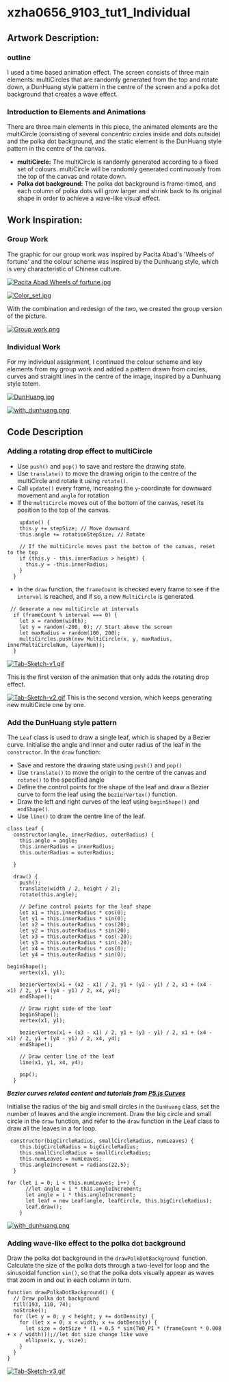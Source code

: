 # xzha0656_9103_tut1_Individual


## Artwork Description:
### outline
I used a time based animation effect.
The screen consists of three main elements: multiCircles that are randomly generated from the top and rotate down, a DunHuang style pattern in the centre of the screen and a polka dot background that creates a wave effect.

### Introduction to Elements and Animations
There are three main elements in this piece, the animated elements are the multiCircle (consisting of several concentric circles inside and dots outside) and the polka dot background, and the static element is the DunHuang style pattern in the centre of the canvas.

* **multiCircle:**
  The multiCircle is randomly generated according to a fixed set of colours. multiCircle will be randomly generated continuously from the top of the canvas and rotate down.
* **Polka dot background:**
  The polka dot background is frame-timed, and each column of polka dots will grow larger and shrink back to its original shape in order to achieve a wave-like visual effect.

## Work Inspiration:
### Group Work
The graphic for our group work was inspired by Pacita Abad's 'Wheels of fortune' and the colour scheme was inspired by the Dunhuang style, which is very characteristic of Chinese culture.

[![Pacita Abad Wheels of fortune.jpg](https://img2.imgtp.com/2024/05/30/23dRn1bE.jpg)](https://img2.imgtp.com/2024/05/30/23dRn1bE.jpg)

[![Color_set.jpg](https://img2.imgtp.com/2024/05/30/ZH6s2Soh.jpg)](https://img2.imgtp.com/2024/05/30/ZH6s2Soh.jpg)

With the combination and redesign of the two, we created the group version of the picture.

[![Group work.png](https://img2.imgtp.com/2024/05/30/b6P5Yg59.png)](https://img2.imgtp.com/2024/05/30/b6P5Yg59.png)

### Individual Work
For my individual assignment, I continued the colour scheme and key elements from my group work and added a pattern drawn from circles, curves and straight lines in the centre of the image, inspired by a Dunhuang style totem.

[![DunHuang.jpg](https://img2.imgtp.com/2024/05/30/K8kW7FzQ.jpg)](https://img2.imgtp.com/2024/05/30/K8kW7FzQ.jpg)

[![with_dunhuang.png](https://img2.imgtp.com/2024/05/30/QS7xI0yt.png)](https://img2.imgtp.com/2024/05/30/QS7xI0yt.png)

## Code Description
### Adding a rotating drop effect to multiCircle

* Use `push()` and `pop()` to save and restore the drawing state.
* Use `translate()` to move the drawing origin to the centre of the multiCircle and rotate it using `rotate()`.
* Call `update()` every frame, increasing the `y`-coordinate for downward movement and `angle` for rotation
* If the `multiCircle` moves out of the bottom of the canvas, reset its position to the top of the canvas.
  

```
    update() {
    this.y += stepSize; // Move downward
    this.angle += rotationStepSize; // Rotate

    // If the multiCircle moves past the bottom of the canvas, reset to the top
    if (this.y - this.innerRadius > height) {
      this.y = -this.innerRadius;
    }
  }
```

* In the `draw` function, the `frameCount` is checked every frame to see if the `interval` is reached, and if so, a new `MultiCircle` is generated.

```
 // Generate a new multiCircle at intervals
  if (frameCount % interval === 0) {
    let x = random(width);
    let y = random(-200, 0); // Start above the screen
    let maxRadius = random(100, 200);
    multiCircles.push(new MultiCircle(x, y, maxRadius, innerMultiCircleNum, layerNum));
  }

```
[![Tab-Sketch-v1.gif](https://img2.imgtp.com/2024/05/30/dZOTIvi9.gif)](https://img2.imgtp.com/2024/05/30/dZOTIvi9.gif)

This is the first version of the animation that only adds the rotating drop effect.

[![Tab-Sketch-v2.gif](https://img2.imgtp.com/2024/05/30/uqNSRym8.gif)](https://img2.imgtp.com/2024/05/30/uqNSRym8.gif)
This is the second version, which keeps generating new multiCircle one by one.

### Add the DunHuang style pattern
The `Leaf` class is used to draw a single leaf, which is shaped by a Bezier curve.
Initialise the angle and inner and outer radius of the leaf in the `constructor`.
In the `draw` function:
* Save and restore the drawing state using `push()` and `pop()`
* Use `translate()` to move the origin to the centre of the canvas and `rotate()` to the specified angle
* Define the control points for the shape of the leaf and draw a Bezier curve to form the leaf using the `bezierVertex()` function.
* Draw the left and right curves of the leaf using `beginShape()` and `endShape()`.
* Use `line()` to draw the centre line of the leaf.
```
class Leaf {
  constructor(angle, innerRadius, outerRadius) {
    this.angle = angle;
    this.innerRadius = innerRadius;
    this.outerRadius = outerRadius;
    
  }
  
  draw() {
    push();
    translate(width / 2, height / 2);
    rotate(this.angle);
    
    // Define control points for the leaf shape
    let x1 = this.innerRadius * cos(0);
    let y1 = this.innerRadius * sin(0);
    let x2 = this.outerRadius * cos(20);
    let y2 = this.outerRadius * sin(20);
    let x3 = this.outerRadius * cos(-20);
    let y3 = this.outerRadius * sin(-20);
    let x4 = this.outerRadius * cos(0);
    let y4 = this.outerRadius * sin(0);

```

```
beginShape();
    vertex(x1, y1);
    
    bezierVertex(x1 + (x2 - x1) / 2, y1 + (y2 - y1) / 2, x1 + (x4 - x1) / 2, y1 + (y4 - y1) / 2, x4, y4);
    endShape();
    
    // Draw right side of the leaf
    beginShape();
    vertex(x1, y1);
    
    bezierVertex(x1 + (x3 - x1) / 2, y1 + (y3 - y1) / 2, x1 + (x4 - x1) / 2, y1 + (y4 - y1) / 2, x4, y4);
    endShape();
    
    // Draw center line of the leaf
    line(x1, y1, x4, y4);
    
    pop();
  }
  ```
***Bezier curves related content and tutorials from [P5.js Curves](https://p5js.org/learn/curves.html)***

Initialise the radius of the big and small circles in the `DunHuang` class, set the number of leaves and the angle increment.
Draw the big circle and small circle in the `draw` function, and refer to the `draw` function in the Leaf class to draw all the leaves in a for loop.

```
 constructor(bigCircleRadius, smallCircleRadius, numLeaves) {
    this.bigCircleRadius = bigCircleRadius;
    this.smallCircleRadius = smallCircleRadius;
    this.numLeaves = numLeaves;
    this.angleIncrement = radians(22.5); 
  }
  ```
```
for (let i = 0; i < this.numLeaves; i++) {
      //let angle = i * this.angleIncrement;
      let angle = i * this.angleIncrement;
      let leaf = new Leaf(angle, leafCircle, this.bigCircleRadius);
      leaf.draw();
    }
```
[![with_dunhuang.png](https://img2.imgtp.com/2024/05/30/QS7xI0yt.png)](https://img2.imgtp.com/2024/05/30/QS7xI0yt.png)



### Adding wave-like effect to the polka dot background
Draw the polka dot background in the `drawPolkDotBackground `function. Calculate the size of the polka dots through a two-level for loop and the sinusoidal function `sin()`, so that the polka dots visually appear as waves that zoom in and out in each column in turn.

```
function drawPolkaDotBackground() {
  // Draw polka dot background
  fill(193, 110, 74);
  noStroke();
  for (let y = 0; y < height; y += dotDensity) {
    for (let x = 0; x < width; x += dotDensity) {
      let size = dotSize * (1 + 0.5 * sin(TWO_PI * (frameCount * 0.008 + x / width)));//let dot size change like wave 
      ellipse(x, y, size);
    }
  }
}
```
[![Tab-Sketch-v3.gif](https://img2.imgtp.com/2024/05/30/a9nWBr6Q.gif)](https://img2.imgtp.com/2024/05/30/a9nWBr6Q.gif)

